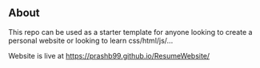 ## About
This repo can be used as a starter template for anyone looking to create a personal website or looking to learn css/html/js/... 

Website is live at https://prashb99.github.io/ResumeWebsite/
